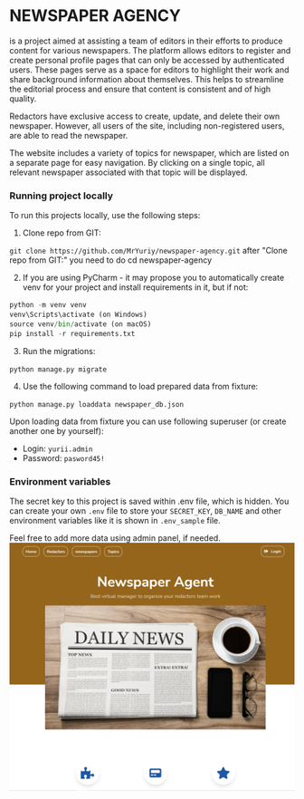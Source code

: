 # NEWSPAPER AGENCY 

is a project aimed at assisting a team of editors in their efforts to produce content for various newspapers. 
The platform allows editors to register and create personal profile pages that can only be accessed by authenticated users. 
These pages serve as a space for editors to highlight their work and share background information about themselves. 
This helps to streamline the editorial process and ensure that content is consistent and of high quality.

Redactors have exclusive access to create, update, and delete their own newspaper.
However, all users of the site, including non-registered users, are able to read the newspaper.

The website includes a variety of topics for newspaper, which are listed on a separate page for easy navigation. 
By clicking on a single topic, all relevant newspaper associated with that topic will be displayed.

### Running project locally

To run this projects locally, use the following steps:

1. Clone repo from GIT:

`git clone https://github.com/MrYuriy/newspaper-agency.git`
 after "Clone repo from GIT:" you need to do cd newspaper-agency

2. If you are using PyCharm - it may propose you to automatically create venv for your project 
and install requirements in it, but if not: 

```python
python -m venv venv
venv\Scripts\activate (on Windows)
source venv/bin/activate (on macOS)
pip install -r requirements.txt
```

3. Run the migrations:

`python manage.py migrate`

4. Use the following command to load prepared data from fixture:
  
`python manage.py loaddata newspaper_db.json`

Upon loading data from fixture you can use following superuser (or create another one by yourself):
  - Login: `yurii.admin`
  - Password: `pasword45!`

### Environment variables
   
The secret key to this project is saved within .env file, which is hidden.
You can create your own `.env` file to store your `SECRET_KEY`, `DB_NAME` and other environment 
variables like it is shown in `.env_sample` file. 


Feel free to add more data using admin panel, if needed.
![Website Interface](demo.png)

